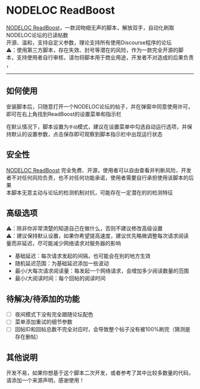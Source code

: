 # NODELOC ReadBoost

[NODELOC ReadBoost](https://greasyfork.org/scripts/519843-NODELOC-readboost)，一款润物细无声的脚本，解放双手，自动化刷取NODELOC论坛的已读帖数  
开源、温和，支持自定义参数，理论支持所有使用Discourse程序的论坛  
⚠️：使用第三方脚本，存在失效、封号等潜在的风险，作为一款完全开源的脚本，支持使用者自行审核，请勿将脚本用于商业用途，开发者不对造成的后果负责 ，

---

## 如何使用

安装脚本后，只随意打开一个NODELOC论坛的帖子，并在弹窗中同意使用许可，即可在右上角找到ReadBoost的设置菜单和指示栏

在默认情况下，脚本设置为`手动`模式，建议在设置菜单中勾选自动运行选项，并保持默认的设置参数，点击保存即可观察到脚本指示栏中出现运行状态

## 安全性

[NODELOC ReadBoost](https://greasyfork.org/scripts/519843-NODELOC-readboost) 完全免费、开源，使用者可以自由查看并判断风险，开发者不对任何风险负责，也不对任何功能承诺，使用者需要自行承担使用该脚本的后果  
本脚本无意主动与论坛的检测机制对抗，可能存在一定潜在的的检测特征


## 高级选项

⚠️：除非你非常清楚的知道自己在做什么，否则不建议修改高级设置  
⚠️：建议保持默认设置，如果你希望提高速度，建议优先略微调整每次请求阅读量而非延迟，尽可能减少网络请求对服务器的影响  

- 基础延迟：每次请求发起的间隔，也可能会在别的地方生效  
- 随机延迟范围：为基础延迟添加一些波动
- 最小/大每次请求阅读量：每发起一个网络请求，会增加多少阅读数量的范围
- 最小/大阅读时间：每个回帖的阅读时间

## 待解决/待添加的功能

- [ ] 夜间模式下没有完全跟随论坛配色
- [ ] 菜单添加重试的细节参数
- [ ] 回帖ID和回帖总数不完全对应时，会导致整个帖子没有被100%刷完（猜测是存在删帖）

## 其他说明

开发不易，如果你想基于这个脚本二次开发，或者参考了其中比较多数量的代码，请添加一个来源声明，感谢使用！
